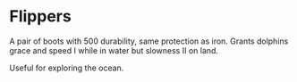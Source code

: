 # Flippers
A pair of boots with 500 durability, same protection as iron. Grants dolphins grace and speed I while in water but slowness II on land. 

Useful for exploring the ocean. 
